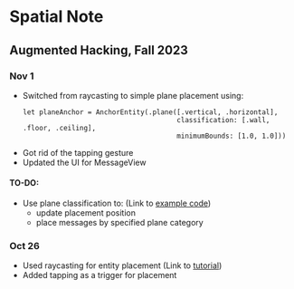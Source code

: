 # Spatial Note
## Augmented Hacking, Fall 2023

### Nov 1
* Switched from raycasting to simple plane placement using:
  ```
  let planeAnchor = AnchorEntity(.plane([.vertical, .horizontal], 
                                        classification: [.wall, .floor, .ceiling],
                                        minimumBounds: [1.0, 1.0]))
  ```
* Got rid of the tapping gesture
* Updated the UI for MessageView
#### TO-DO:
* Use plane classification to: (Link to [example code](https://github.com/augmentedhacking/ar-plane-classification))
  * update placement position
  * place messages by specified plane category
  

### Oct 26
* Used raycasting for entity placement (Link to [tutorial](https://coledennis.medium.com/tutorial-tap-to-place-ar-content-using-realitykit-and-swiftui-e2579d93708d
))
* Added tapping as a trigger for placement
